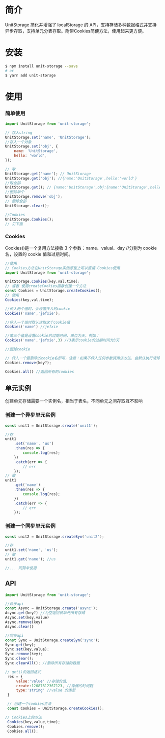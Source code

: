 # 简介

UnitStorage 简化并增强了 localStorage 的 API，支持存储多种数据格式并支持异步存取，支持单元分表存取。附带Cookies简便方法，使用起来更方便。

# 安装

```bash
$ npm install unit-storage --save
# or
$ yarn add unit-storage
```

# 使用

### 简单使用

```javascript
import UnitStorage from 'unit-storage';

// 存入string
UnitStorage.set('name', 'UnitStorage');
//存入一个对象
UnitStorage.set('obj', {
    name: 'UnitStorage',
    hello: 'world',
});

// 取
UnitStorage.get('name'); // UnitStorage
UnitStorage.get('obj'); //{name:'UnitStorage',hello:'world'}
//取全部
UnitStorage.get(); // {name:'UnitStorage',obj:{name:'UnitStorage',hello:'world'}}
//删除单个
UnitStorage.remove('obj');
// 删除全部
UnitStorage.clear();

//Cookies
UnitStorage.Cookies();
// 见下面
```

### Cookies

Cookies()是一个复用方法接收 3 个参数：name、valual、day //分别为 cookie 名，设置的 cookie 值和过期时间。

```javascript
//使用
// Cookies方法在UnitStorage实例原型上可以直接.Cookies使用
import UnitStorage from 'unit-storage';

UnitStorage.Cookies(key,val,time);
// 或者 使用createCookies函数创建一个方法
const Cookies = UnitStorage.createCookies();
// 使用
Cookies(key,val,time);

//传入两个值时，会设置传入的cookie
Cookies('name','jefxie');

//传入一个值时默认读取这个cookie值
Cookies('name') //jefxie

//第三个值是设置cookie的过期时间，单位为天，例如：
Cookies('name','jefxie',3) //3表示cookie的过期时间为3天

//删除cookie

// 传入一个要删除的cookie名即可，注意：如果不传入任何参数调用该方法，会默认执行清除所有cookie；
Cookies.remove(key?);

Cookies.all() //返回所有的cookies
```

## 单元实例

创建单元存储需要一个实例名，相当于表名，不同单元之间存取互不影响

### 创建一个异步单元实例

```javascript
const unit1 = UnitStorage.create('unit1');

//存
unit1
    .set('name', 'us')
    .then(res => {
        console.log(res);
    })
    .catch(err => {
        // err
    });
// 取
unit1
    .get('name')
    .then(res => {
        console.log(res);
    })
    .catch(err => {
        // err
    });
```

### 创建一个同步单元实例

```javascript
const unit2 = UnitStorage.createSyn('unit2');

//存
unit1.set('name', 'us');
// 取
unit1.get('name'); //us

//... 同简单使用
```

## API

```javascript
import UnitStorage from 'unit-storage';

//异步api
const Async = UnitStorage.create('async');
Async.get(key?) //为空返回该单元所有存储
Async.set(key,value)
Async.remove(key)
Async.clear()

//同步api
const Sync = UnitStorage.createSyn('sync');
Sync.get(key);
Sync.set(key,value);
Sync.remove(key);
Sync.clear();
Sync.clearAll(); //删除所有存储的数据

// get()的返回格式
 res = {
     value:'value' //存储的值,
     create:12687612367123, //存储的时间戳
     type:'string' //value 的类型
 }

 // 创建一个cookies方法
 const Cookies = UnitStorage.createCookies();

// Cookies上的方法
 Cookies(key,value,time);
 Cookies.remove();
 Cookies.all();
```
